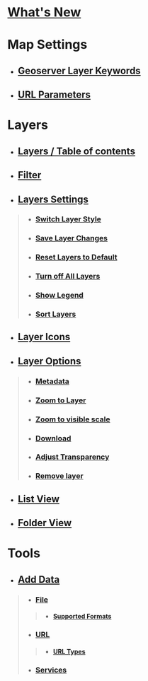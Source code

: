 # [What's New](WhatsNew)
# Map Settings
*  ## [Geoserver Layer Keywords](Map/GeoserverKeywords)
*  ## [URL Parameters](URLParameters)

# Layers
* ## [Layers / Table of contents](Layers#layers--table-of-contents)
* ## [Filter](Layers#filter)
* ## [Layers Settings](Layers#layers---settings)
> * ### [Switch Layer Style](Layers#switch-layer-style)
> * ### [Save Layer Changes](Layers#save-layer-changes)
> * ### [Reset Layers to Default](Layers#reset-layers-to-default)
> * ### [Turn off All Layers](Layers#turn-off-all-layers)
> * ### [Show Legend](Layers#show-legend)
> * ### [Sort Layers](Layers#sort-layers)
* ## [Layer Icons](Layers#layer-icons)
* ## [Layer Options](Layers#layer-options)
> * ### [Metadata](Layers#metadata)
> * ### [Zoom to Layer](Layers#zoom-to-layer)
> * ### [Zoom to visible scale](Layers#zoom-to-visible-scale)
> * ### [Download](Layers#download)
> * ### [Adjust Transparency](Layers#adjust-transparency)
> * ### [Remove layer](Layers#remove-layer)
* ## [List View](Layers#list-view)
* ## [Folder View](Layers#folder-view)

# Tools
* ## [Add Data](Tools/Add%20Data#add-data-tool)
> * ### [File](Tools/Add%20Data#file)
> > * #### [Supported Formats](Tools/Add%20Data#supported-formats)
> * ### [URL](Tools/Add%20Data#url)
> > * #### [URL Types](Tools/Add%20Data#url-types)
> * ### [Services](Tools/Add%20Data#services)
